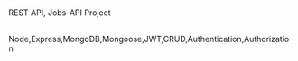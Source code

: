#

REST API, Jobs-API Project

##

Node,Express,MongoDB,Mongoose,JWT,CRUD,Authentication,Authorization
